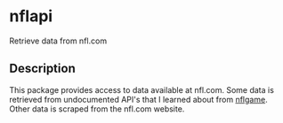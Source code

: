 # nflapi
Retrieve data from nfl.com

## Description
This package provides access to data available at nfl.com.
Some data is retrieved from undocumented API's that I learned
about from [nflgame](https://github.com/BurntSushi/nflgame).
Other data is scraped from the nfl.com website.
